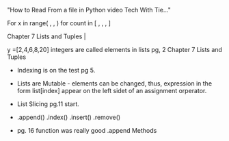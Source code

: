 "How to Read From a file in Python video Tech With Tie..."

For x in range( , , )
for count in [ , , , ]

Chapter 7 Lists and Tuples |

y =[2,4,6,8,20] integers are called elements in lists pg, 2 Chapter 7 Lists and Tuples
- Indexing is on the test pg 5.
- Lists are Mutable - elements can be changed, thus, expression in the form list[index] appear on the left sidet of an assignment orperator.
- List Slicing pg.11 start.

- .append() .index() .insert() .remove()
- pg. 16 function was really good .append Methods

  
